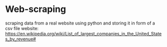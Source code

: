 # Web-scraping
scraping data from a real website using python and storing it in form of a csv file
website: https://en.wikipedia.org/wiki/List_of_largest_companies_in_the_United_States_by_revenue#
